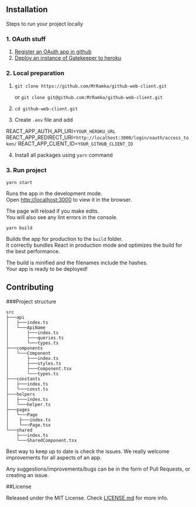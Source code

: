 ## Installation

Steps to run your project locally

### 1. OAuth stuff

1. [Register an OAuth app in github](https://developer.github.com/apps/building-oauth-apps/creating-an-oauth-app/)
2. [Deploy an instance of Gatekeeper to heroku](https://github.com/prose/gatekeeper#deploy-on-heroku) 



### 2. Local preparation

1. `git clone https://github.com/MrRamka/github-web-client.git` 
   
   or `git clone git@github.com:MrRamka/github-web-client.git`
   
2. `cd github-web-client.git`
3. Create `.env` file and add



REACT_APP_AUTH_API_URI=`YOUR_HEROKU_URL`
REACT_APP_REDIRECT_URI=`http://localhost:3000/login/oauth/access_token/`
REACT_APP_CLIENT_ID=`YOUR_GITHUB_CLIENT_ID`


4. Install all packages using `yarn` command  

### 3. Run project

`yarn start`

Runs the app in the development mode.<br />
Open [http://localhost:3000](http://localhost:3000) to view it in the browser.

The page will reload if you make edits.<br />
You will also see any lint errors in the console.

`yarn build`

Builds the app for production to the `build` folder.<br />
It correctly bundles React in production mode and optimizes the build for the best performance.

The build is minified and the filenames include the hashes.<br />
Your app is ready to be deployed!

## Contributing

###Project structure
```
src 
├───api 
│   ├───index.ts 
│   └───ApiName 
│	    ├───index.ts 
│	    ├───queries.ts 
│	    └───types.ts 
├───components 
│   └───Component
│	    ├───index.ts
│	    ├───styles.ts
│	    ├───Component.tsx
│	    └───types.ts
├───constants
│   ├───index.ts
│   └───const.ts
├───helpers
│   ├───index.ts
│   └───helper.ts
├───pages
│   └───Page
│	 ├───index.ts
│	 └───Page.tsx
└───shared
    ├───index.ts
    └───SharedComponent.tsx
```

Best way to keep up to date is check the issues. We really welcome improvements for all aspects of an app.

Any suggestions/improvements/bugs can be in the form of Pull Requests, or creating an issue.

##License

Released under the MIT License. Check [LICENSE.md](https://github.com/MrRamka/github-web-client/blob/master/LICENSE) for more info.
